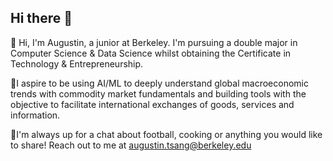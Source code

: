 ## Hi there 👋

👋 Hi, I'm Augustin, a junior at Berkeley. I'm pursuing a double major in Computer Science & Data Science whilst obtaining the Certificate in Technology & Entrepreneurship.

🔭I aspire to be using AI/ML to deeply understand global macroeconomic trends with commodity market fundamentals and building tools with the objective to facilitate international exchanges of goods, services and information.

💬I'm always up for a chat about football, cooking or anything you would like to share! Reach out to me at augustin.tsang@berkeley.edu

<!--
**augustintsang/augustintsang** is a ✨ _special_ ✨ repository because its `README.md` (this file) appears on your GitHub profile.

Here are some ideas to get you started:

- 🔭 I’m currently working on ...
- 🌱 I’m currently learning ...
- 👯 I’m looking to collaborate on ...
- 🤔 I’m looking for help with ...
- 💬 Ask me about ...
- 📫 How to reach me: ...
- 😄 Pronouns: ...
- ⚡ Fun fact: ...
-->
